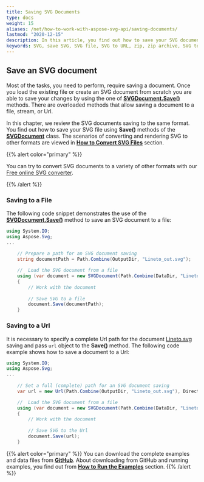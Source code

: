 ```yaml
---
title: Saving SVG Documents
type: docs
weight: 15
aliases: /net/how-to-work-with-aspose-svg-api/saving-documents/
lastmod: "2020-12-15"
description: In this article, you find out how to save your SVG document to a file, a memory stream, or a Url using Aspose.SVG for .NET library.
keywords: SVG, save SVG, SVG file, SVG to URL, zip, zip archive, SVG to zip, SVG to stream, memory stream
---
```


## **Save an SVG document**

Most of the tasks, you need to perform,  require saving a document. Once you load the existing file or create an SVG document from scratch you are able to save your changes by using the one of [**SVGDocument.Save()**](https://apireference.aspose.com/net/svg/aspose.svg/svgdocument/methods/save/index) methods. There are overloaded methods that allow saving a document to a file, stream, or Url. 

 In this chapter, we review the SVG documents saving to the same format. You find out how to save your SVG file using **Save()** methods of the [**SVGDocument**](https://apireference.aspose.com/svg/net/aspose.svg/svgdocument) class. The scenarios of converting and rendering SVG to other formats are viewed in **[How to Convert SVG Files](http://docs.aspose.com/svg/net/how-to-work-with-aspose-svg-api/converting/)** section. 

{{% alert color="primary" %}} 

You can try to convert SVG documents to a variety of other formats with our [Free online SVG converter](https://products.aspose.app/svg/conversion).

{{% /alert %}} 

### **Saving to a File**

The following code snippet demonstrates the use of the [**SVGDocument.Save()**](https://apireference.aspose.com/net/svg/aspose.svg/svgdocument/methods/save/index) method to save an SVG document to a file:
```c#
using System.IO;
using Aspose.Svg;
...
    
    // Prepare a path for an SVG document saving
	string documentPath = Path.Combine(OutputDir, "Lineto_out.svg");

    //  Load the SVG document from a file
    using (var document = new SVGDocument(Path.Combine(DataDir, "Lineto.svg")))
    {
        // Work with the document
    
        // Save SVG to a file
        document.Save(documentPath);
    }
```

### **Saving to a Url**

It is necessary to specify a complete Url path for the document [Lineto.svg](http://docs.aspose.com/svg/net/how-to-work-with-aspose-svg-api/saving-documents/Lineto.svg) saving and pass `url` object to the **Save()** method. The following code example shows how to save a document to a Url:

```c#
using System.IO;
using Aspose.Svg;
...
    
    // Set a full (complete) path for an SVG document saving
	var url = new Url(Path.Combine(OutputDir, "Lineto_out.svg"), Directory.GetCurrentDirectory());

    //  Load the SVG document from a file
    using (var document = new SVGDocument(Path.Combine(DataDir, "Lineto.svg")))
    {
        // Work with the document
        
        // Save SVG to the Url
        document.Save(url);
    }
```

{{% alert color="primary" %}} 
You can download the complete examples and data files from [**GitHub**](https://github.com/aspose-svg/Aspose.SVG-Documentation). About downloading from GitHub and running examples, you find out from [**How to Run the Examples**](http://docs.aspose.com/svg/net/how-to-run-the-tests) section.
{{% /alert %}} 


